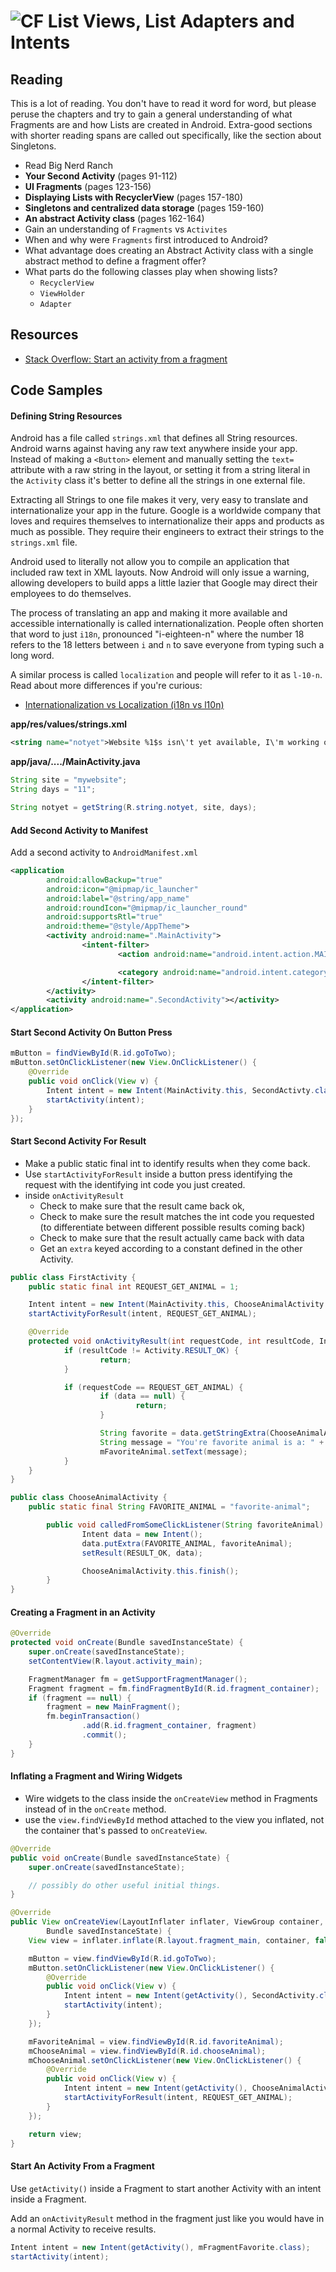 # ![CF](http://i.imgur.com/7v5ASc8.png) List Views, List Adapters and Intents

## Reading
This is a lot of reading. You don't have to read it word for word, but please
peruse the chapters and try to gain a general understanding of what Fragments
are and how Lists are created in Android. Extra-good sections with shorter
reading spans are called out specifically, like the section about Singletons.

* Read Big Nerd Ranch
* **Your Second Activity** (pages 91-112)
* **UI Fragments** (pages 123-156)
* **Displaying Lists with RecyclerView** (pages 157-180)
* **Singletons and centralized data storage** (pages 159-160)
* **An abstract Activity class** (pages 162-164)
* Gain an understanding of `Fragments` vs `Activites`
* When and why were `Fragments` first introduced to Android?
* What advantage does creating an Abstract Activity class with a single abstract
  method to define a fragment offer?
* What parts do the following classes play when showing lists?
  * `RecyclerView`
  * `ViewHolder`
  * `Adapter`

## Resources
* [Stack Overflow: Start an activity from a fragment](https://stackoverflow.com/questions/15478105/start-an-activity-from-a-fragment)

## Code Samples

#### Defining String Resources
Android has a file called `strings.xml` that defines all String resources.
Android warns against having any raw text anywhere inside your app. Instead of
making a `<Button>` element and manually setting the `text=` attribute with
a raw string in the layout, or setting it from a string literal in the
`Activity` class it's better to define all the strings in one external file.

Extracting all Strings to one file makes it very, very easy to translate and
internationalize your app in the future. Google is a worldwide company that
loves and requires themselves to internationalize their apps and products as
much as possible. They require their engineers to extract their strings to the
`strings.xml` file.

Android used to literally not allow you to compile an application that included
raw text in XML layouts. Now Android will only issue a warning, allowing
developers to build apps a little lazier that Google may direct their employees
to do themselves.

The process of translating an app and making it more available and accessible
internationally is called internationalization. People often shorten that word
to just `i18n`, pronounced "i-eighteen-n" where the number 18 refers to the 18
letters between `i` and `n` to save everyone from typing such a long word.

A similar process is called `localization` and people will refer to it as
`l-10-n`. Read about more differences if you're curious:

* [Internationalization vs Localization (i18n vs l10n)](https://www.javacodegeeks.com/2013/02/internationalization-vs-localization-i18n-vs-l10n.html)

**app/res/values/strings.xml**
```xml
<string name="notyet">Website %1$s isn\'t yet available, I\'m working on it, please wait %2$s more days</string>
```

**app/java/..../MainActivity.java**
```java
String site = "mywebsite";
String days = "11";

String notyet = getString(R.string.notyet, site, days);
```

#### Add Second Activity to Manifest
Add a second activity to `AndroidManifest.xml`

```xml
<application
		android:allowBackup="true"
		android:icon="@mipmap/ic_launcher"
		android:label="@string/app_name"
		android:roundIcon="@mipmap/ic_launcher_round"
		android:supportsRtl="true"
		android:theme="@style/AppTheme">
		<activity android:name=".MainActivity">
				<intent-filter>
						<action android:name="android.intent.action.MAIN" />

						<category android:name="android.intent.category.LAUNCHER" />
				</intent-filter>
		</activity>
		<activity android:name=".SecondActivity"></activity>
</application>
```

#### Start Second Activity On Button Press
```java
mButton = findViewById(R.id.goToTwo);
mButton.setOnClickListener(new View.OnClickListener() {
    @Override
    public void onClick(View v) {
        Intent intent = new Intent(MainActivity.this, SecondActivty.class);
        startActivity(intent);
    }
});
```

#### Start Second Activity For Result
* Make a public static final int to identify results when they come back.
* Use `startActivityForResult` inside a button press identifying the request
  with the identifying int code you just created.
* inside `onActivityResult`
	* Check to make sure that the result came back ok,
	* Check to make sure the result matches the int code you requested
		(to differentiate between different possible results coming back)
  * Check to make sure that the result actually came back with data
  * Get an `extra` keyed according to a constant defined in the other Activity.

```java
public class FirstActivity {
	public static final int REQUEST_GET_ANIMAL = 1;

	Intent intent = new Intent(MainActivity.this, ChooseAnimalActivity.class);
	startActivityForResult(intent, REQUEST_GET_ANIMAL);

	@Override
	protected void onActivityResult(int requestCode, int resultCode, Intent data) {
			if (resultCode != Activity.RESULT_OK) {
					return;
			}

			if (requestCode == REQUEST_GET_ANIMAL) {
					if (data == null) {
							return;
					}

					String favorite = data.getStringExtra(ChooseAnimalActivity.FAVORITE_ANIMAL);
					String message = "You're favorite animal is a: " + favorite;
					mFavoriteAnimal.setText(message);
			}
	}
}
```

```java
public class ChooseAnimalActivity {
    public static final String FAVORITE_ANIMAL = "favorite-animal";

		public void calledFromSomeClickListener(String favoriteAnimal) {
				Intent data = new Intent();
				data.putExtra(FAVORITE_ANIMAL, favoriteAnimal);
				setResult(RESULT_OK, data);

				ChooseAnimalActivity.this.finish();
		}
}
```

#### Creating a Fragment in an Activity

```java
@Override
protected void onCreate(Bundle savedInstanceState) {
    super.onCreate(savedInstanceState);
    setContentView(R.layout.activity_main);

    FragmentManager fm = getSupportFragmentManager();
    Fragment fragment = fm.findFragmentById(R.id.fragment_container);
    if (fragment == null) {
        fragment = new MainFragment();
        fm.beginTransaction()
                .add(R.id.fragment_container, fragment)
                .commit();
    }
}
```

#### Inflating a Fragment and Wiring Widgets
* Wire widgets to the class inside the `onCreateView` method in Fragments
  instead of in the `onCreate` method.
* use the `view.findViewById` method attached to the view you inflated, not the
  container that's passed to `onCreateView`.

```java
@Override
public void onCreate(Bundle savedInstanceState) {
    super.onCreate(savedInstanceState);

    // possibly do other useful initial things.
}

@Override
public View onCreateView(LayoutInflater inflater, ViewGroup container,
        Bundle savedInstanceState) {
    View view = inflater.inflate(R.layout.fragment_main, container, false);

    mButton = view.findViewById(R.id.goToTwo);
    mButton.setOnClickListener(new View.OnClickListener() {
        @Override
        public void onClick(View v) {
            Intent intent = new Intent(getActivity(), SecondActivity.class);
            startActivity(intent);
        }
    });

    mFavoriteAnimal = view.findViewById(R.id.favoriteAnimal);
    mChooseAnimal = view.findViewById(R.id.chooseAnimal);
    mChooseAnimal.setOnClickListener(new View.OnClickListener() {
        @Override
        public void onClick(View v) {
            Intent intent = new Intent(getActivity(), ChooseAnimalActivity.class);
            startActivityForResult(intent, REQUEST_GET_ANIMAL);
        }
    });

    return view;
}
```

#### Start An Activity From a Fragment

Use `getActivity()` inside a Fragment to start another Activity with an intent
inside a Fragment.

Add an `onActivityResult` method in the fragment just like you would have in
a normal Activity to receive results.

```java
Intent intent = new Intent(getActivity(), mFragmentFavorite.class);
startActivity(intent);
```


